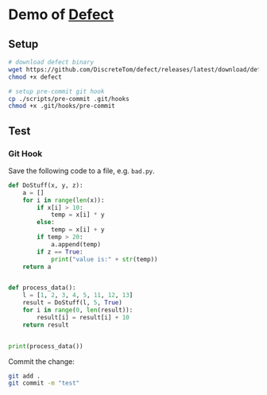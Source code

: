 # Demo of [Defect](https://github.com/DiscreteTom/defect)

## Setup

```bash
# download defect binary
wget https://github.com/DiscreteTom/defect/releases/latest/download/defect
chmod +x defect

# setup pre-commit git hook
cp ./scripts/pre-commit .git/hooks
chmod +x .git/hooks/pre-commit
```

## Test

### Git Hook

Save the following code to a file, e.g. `bad.py`.

```python
def DoStuff(x, y, z):
    a = []
    for i in range(len(x)):
        if x[i] > 10:
            temp = x[i] * y
        else:
            temp = x[i] + y
        if temp > 20:
            a.append(temp)
        if z == True:
            print("value is:" + str(temp))
    return a


def process_data():
    l = [1, 2, 3, 4, 5, 11, 12, 13]
    result = DoStuff(l, 5, True)
    for i in range(0, len(result)):
        result[i] = result[i] + 10
    return result


print(process_data())
```

Commit the change:

```bash
git add .
git commit -m "test"
```
